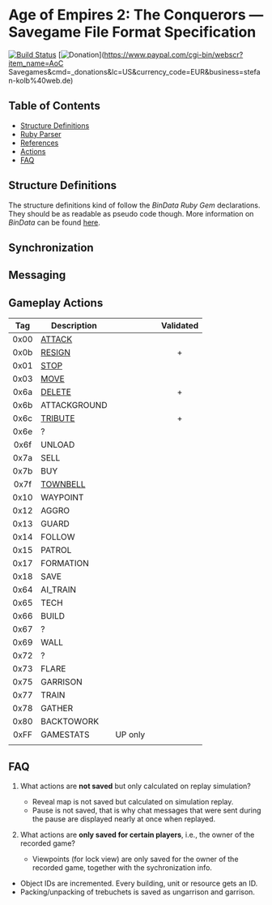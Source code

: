 # Age of Empires 2: The Conquerors &mdash; Savegame File Format Specification

[![Build Status](https://travis-ci.org/stefan-kolb/aoc-mgx-format.png)](https://travis-ci.org/stefan-kolb/aoc-mgx-format)
[![Donation](https://img.shields.io/badge/donate-paypal-orange.svg)](https://www.paypal.com/cgi-bin/webscr?item_name=AoC Savegames&cmd=_donations&lc=US&currency_code=EUR&business=stefan-kolb%40web.de)

## Table of Contents

* [Structure Definitions](#structure-definitions)
* [Ruby Parser](parser)
* [References](references)
* [Actions](#actions)
* [FAQ](#faq)

## Structure Definitions
The structure definitions kind of follow the *BinData Ruby Gem* declarations. They should be as readable as pseudo code though.
More information on *BinData* can be found [here](https://github.com/dmendel/bindata/wiki).

## Synchronization

## Messaging

## Gameplay Actions

|  Tag  | Description                                  |   |   | Validated |
|:-----:|----------------------------------------------|---|---|:---:|
| 0x00  | [ATTACK](spec/body/actions/00-attack.md)     |   |   |   |
| 0x0b  | [RESIGN](spec/body/actions/0b-resign.md)     |   |   | + |
| 0x01  | [STOP](spec/body/actions/01-stop.md)         |   |   |   |
| 0x03  | [MOVE](spec/body/actions/03-move.md)         |   |   |   |
| 0x6a  | [DELETE](spec/body/actions/6a-delete.md)     |   |   | + |
| 0x6b  | ATTACKGROUND |   |   |   |
| 0x6c  | [TRIBUTE](spec/body/actions/6c-tribute.md)   |   |   | + |
| 0x6e  | ?            |   |   |   |
| 0x6f  | UNLOAD       |   |   |   |
| 0x7a  | SELL         |   |   |   |
| 0x7b  | BUY          |   |   |   |
| 0x7f  | [TOWNBELL](spec/body/actions/7f-townbell.md) |   |   |   |
| 0x10  | WAYPOINT     |   |   |   |
| 0x12  | AGGRO        |   |   |   |
| 0x13  | GUARD        |   |   |   |
| 0x14  | FOLLOW       |   |   |   |
| 0x15  | PATROL       |   |   |   |
| 0x17  | FORMATION    |   |   |   |
| 0x18  | SAVE         |   |   |   |
| 0x64  | AI_TRAIN     |   |   |   |
| 0x65  | TECH         |   |   |   |
| 0x66  | BUILD        |   |   |   |
| 0x67  | ?            |   |   |   |
| 0x69  | WALL         |   |   |   |
| 0x72  | ?            |   |   |   |
| 0x73  | FLARE        |   |   |   |
| 0x75  | GARRISON     |   |   |   |
| 0x77  | TRAIN        |   |   |   |
| 0x78  | GATHER       |   |   |   |
| 0x80  | BACKTOWORK   |   |   |   |
| 0xFF  | GAMESTATS    | UP only  |   |   |
|   |   |   |   |   |

## FAQ

1. What actions are __not saved__ but only calculated on replay simulation?
    - Reveal map is not saved but calculated on simulation replay.
    - Pause is not saved, that is why chat messages that were sent during the pause are displayed nearly at once when replayed.

2. What actions are __only saved for certain players__, i.e., the owner of the recorded game?
    - Viewpoints (for lock view) are only saved for the owner of the recorded game, together with the sychronization info.
    
- Object IDs are incremented. Every building, unit or resource gets an ID.
- Packing/unpacking of trebuchets is saved as ungarrison and garrison.
